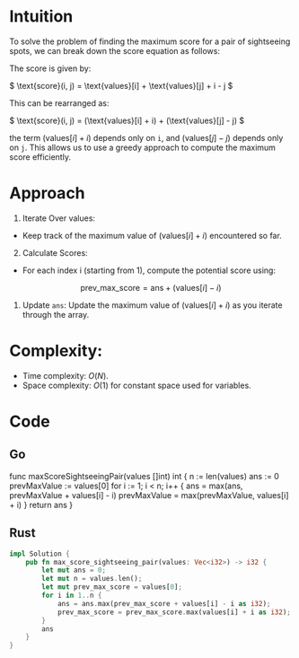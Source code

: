 # Intuition

To solve the problem of finding the maximum score for a pair of sightseeing spots, we can break down the score equation as follows:

The score is given by:

$
\text{score}(i, j) = \text{values}[i] + \text{values}[j] + i - j
$

This can be rearranged as:

$
\text{score}(i, j) = (\text{values}[i] + i) + (\text{values}[j] - j)
$

the term $(\text{values}[i] + i)$ depends only on `i`, and $(\text{values}[j] - j)$ depends only on `j`. This allows us to use a greedy approach to compute the maximum score efficiently.

# Approach

1. Iterate Over values:

- Keep track of the maximum value of $(\text{values}[i] + i)$ encountered so far.

2. Calculate Scores:

- For each index i (starting from 1), compute the potential score using:

$$
\text{prev\_max\_score} = \text{ans} + (\text{values}[i] - i)
$$

1. Update `ans`:
   Update the maximum value of $(\text{values}[i] + i)$ as you iterate through the array.

# Complexity:

- Time complexity: $O(N)$.
- Space complexity: $O(1)$ for constant space used for variables.

# Code

## Go

func maxScoreSightseeingPair(values []int) int {
n := len(values)
ans := 0
prevMaxValue := values[0]
for i := 1; i < n; i++ {
ans = max(ans, prevMaxValue + values[i] - i)
prevMaxValue = max(prevMaxValue, values[i] + i)
}
return ans
}

## Rust

```rust
impl Solution {
    pub fn max_score_sightseeing_pair(values: Vec<i32>) -> i32 {
        let mut ans = 0;
        let mut n = values.len();
        let mut prev_max_score = values[0];
        for i in 1..n {
            ans = ans.max(prev_max_score + values[i] - i as i32);
            prev_max_score = prev_max_score.max(values[i] + i as i32);
        }
        ans
    }
}
```

$$
$$
